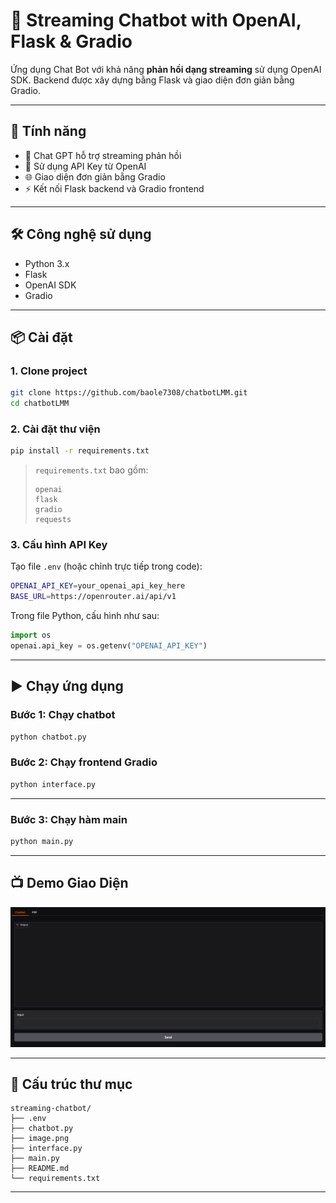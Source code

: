 # 💬 Streaming Chatbot with OpenAI, Flask & Gradio

Ứng dụng Chat Bot với khả năng **phản hồi dạng streaming** sử dụng OpenAI SDK. Backend được xây dựng bằng Flask và giao diện đơn giản bằng Gradio.

---

## 🚀 Tính năng

- 🤖 Chat GPT hỗ trợ streaming phản hồi
- 🔐 Sử dụng API Key từ OpenAI
- 🌐 Giao diện đơn giản bằng Gradio
- ⚡ Kết nối Flask backend và Gradio frontend

---

## 🛠️ Công nghệ sử dụng

- Python 3.x
- Flask
- OpenAI SDK
- Gradio

---

## 📦 Cài đặt

### 1. Clone project

```bash
git clone https://github.com/baole7308/chatbotLMM.git
cd chatbotLMM
```

### 2. Cài đặt thư viện

```bash
pip install -r requirements.txt
```

> `requirements.txt` bao gồm:
>
> ```
> openai
> flask
> gradio
> requests
> ```

### 3. Cấu hình API Key

Tạo file `.env` (hoặc chỉnh trực tiếp trong code):

```bash
OPENAI_API_KEY=your_openai_api_key_here
BASE_URL=https://openrouter.ai/api/v1
```

Trong file Python, cấu hình như sau:

```python
import os
openai.api_key = os.getenv("OPENAI_API_KEY")
```

---

## ▶️ Chạy ứng dụng

### Bước 1: Chạy chatbot

```bash
python chatbot.py
```

### Bước 2: Chạy frontend Gradio

```bash
python interface.py
```

---

### Bước 3: Chạy hàm main

```bash
python main.py
```

---

## 📺 Demo Giao Diện

![Alt text](image.png)

---

## 📂 Cấu trúc thư mục

```
streaming-chatbot/
├── .env
├── chatbot.py
├── image.png
├── interface.py
├── main.py
├── README.md
└── requirements.txt
```

---
